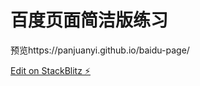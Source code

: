# 百度页面简洁版练习

预览https://panjuanyi.github.io/baidu-page/

[Edit on StackBlitz ⚡️](https://stackblitz.com/edit/web-platform-yetmvk)
